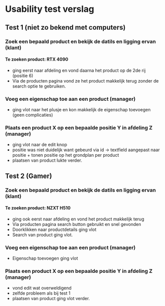 # Usability test verslag

## Test 1 (niet zo bekend met computers)
### Zoek een bepaald product en bekijk de datils en ligging ervan (klant)
#### Te zoeken product: RTX 4090
- ging eerst naar afdeling en vond daarna het product op de 2de rij (positie 6)
- Via de producten pagina vond ze het product makkelijk terug zonder de search optie te gebruiken.

### Voeg een eigenschap toe aan een product (manager)
- ging vlot naar het plusje en kon makkelijk de eigenschap toevoegen (geen complicaties)

### Plaats een product X op een bepaalde positie Y in afdeling Z (manager)
- ging vlot naar de edit knop
- positie was niet duidelijk want gebeurd via id -> textfield aangepast naar positie + tonen positie op het grondplan per product
- plaatsen van product lukte verder.

## Test 2 (Gamer)
### Zoek een bepaald product en bekijk de datils en ligging ervan (klant)
#### Te zoeken product: NZXT H510
- ging ook eerst naar afdeling en vond het product makkelijk terug
- Via producten pagina search button gebruikt en snel gevonden
- Doorklikken naar productdetails ging vlot
- Search van product ging vlot.

### Voeg een eigenschap toe aan een product (manager)
- Eigenschap toevoegen ging vlot

### Plaats een product X op een bepaalde positie Y in afdeling Z (manager)
- vond edit wat overweldigend
- zelfde probleem als bij test 1
- plaatsen van product ging vlot verder.

